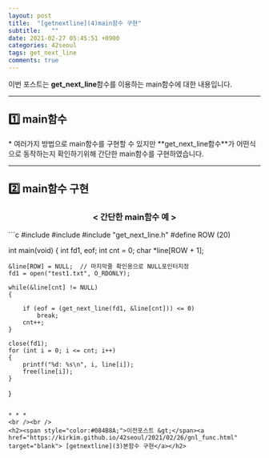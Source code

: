```yaml
---
layout: post
title:  "[getnextline](4)main함수 구현"
subtitle:   ""
date: 2021-02-27 05:45:51 +0900
categories: 42seoul
tags: get_next_line
comments: true
---
```


이번 포스트는 **get_next_line**함수를 이용하는 main함수에 대한 내용입니다.

* * *
<h2>1️⃣ main함수</h2>
* 여러가지 방법으로 main함수를 구현할 수 있지만 **get_next_line함수**가 어떤식으로 동작하는지 확인하기위해 간단한 main함수를 구현하였습니다.

* * *
<h2>2️⃣ main함수 구현</h2>
<h3 align="middle">&#60; 간단한 main함수 예 &#62;</h3>
```c
#include <stdio.h>
#include <fcntl.h>
#include "get_next_line.h"
#define ROW (20)

int main(void)
{
    int fd1, eof;
    int cnt = 0;
    char *line[ROW + 1];

    &line[ROW] = NULL;  // 마지막줄 확인용으로 NULL포인터지정
    fd1 = open("test1.txt", O_RDONLY);

    while(&line[cnt] != NULL)
    {
        
        if (eof = (get_next_line(fd1, &line[cnt])) <= 0)
            break;
        cnt++;
    }
    
    close(fd1);
    for (int i = 0; i <= cnt; i++)
    {
        printf("%d: %s\n", i, line[i]);
        free(line[i]);
    }
}
```

* * *
<br /><br />
<h2><span style="color:#084B8A;">이전포스트 &gt;</span><a href="https://kirkim.github.io/42seoul/2021/02/26/gnl_func.html" target="blank"> [getnextline](3)본함수 구현</a></h2>